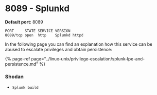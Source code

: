 # 8089 - Splunkd

**Default port:** 8089

```text
PORT     STATE SERVICE VERSION
8089/tcp open  http    Splunkd httpd
```

In the following page you can find an explanation how this service can be abused to escalate privileges  and obtain persistence:

{% page-ref page="../linux-unix/privilege-escalation/splunk-lpe-and-persistence.md" %}

### Shodan

* `Splunk build`

